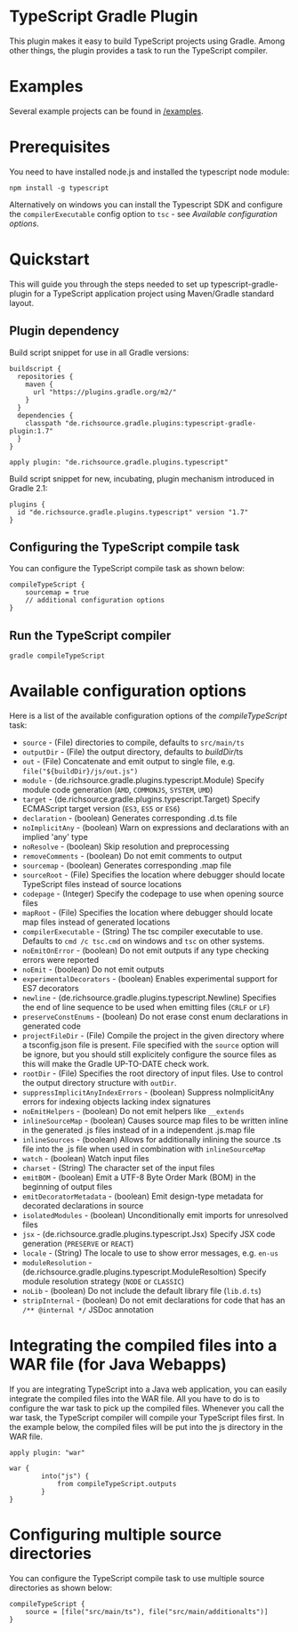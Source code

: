 # TypeScript Gradle Plugin

This plugin makes it easy to build TypeScript projects using Gradle.
Among other things, the plugin provides a task to run the TypeScript compiler.


# Examples

Several example projects can be found in [/examples](examples).


# Prerequisites

You need to have installed node.js and installed the typescript node module:

	npm install -g typescript

Alternatively on windows you can install the Typescript SDK and configure the `compilerExecutable` config option to `tsc` - see *Available configuration options*.


# Quickstart

This will guide you through the steps needed to set up typescript-gradle-plugin for a TypeScript application project using Maven/Gradle standard layout.


## Plugin dependency

Build script snippet for use in all Gradle versions:

	buildscript {
	  repositories {
	    maven {
	      url "https://plugins.gradle.org/m2/"
	    }
	  }
	  dependencies {
	    classpath "de.richsource.gradle.plugins:typescript-gradle-plugin:1.7"
	  }
	}
	
	apply plugin: "de.richsource.gradle.plugins.typescript"
	
Build script snippet for new, incubating, plugin mechanism introduced in Gradle 2.1:

	plugins {
	  id "de.richsource.gradle.plugins.typescript" version "1.7"
	}


## Configuring the TypeScript compile task

You can configure the TypeScript compile task as shown below:

	compileTypeScript {
		sourcemap = true
		// additional configuration options
	}


## Run the TypeScript compiler

	gradle compileTypeScript


# Available configuration options

Here is a list of the available configuration options of the _compileTypeScript_ task:

* `source` - (File) directories to compile, defaults to `src/main/ts`
* `outputDir` - (File) the output directory, defaults to _buildDir_/ts
* `out` - (File) Concatenate and emit output to single file, e.g. `file("${buildDir}/js/out.js")`
* `module` - (de.richsource.gradle.plugins.typescript.Module) Specify module code generation (`AMD`, `COMMONJS`, `SYSTEM`, `UMD`)
* `target` - (de.richsource.gradle.plugins.typescript.Target) Specify ECMAScript target version (`ES3`, `ES5` or `ES6`)
* `declaration` - (boolean) Generates corresponding .d.ts file
* `noImplicitAny` - (boolean) Warn on expressions and declarations with an implied 'any' type
* `noResolve` - (boolean) Skip resolution and preprocessing
* `removeComments` - (boolean) Do not emit comments to output
* `sourcemap` - (boolean) Generates corresponding .map file
* `sourceRoot` - (File) Specifies the location where debugger should locate TypeScript files instead of source locations
* `codepage` - (Integer) Specify the codepage to use when opening source files
* `mapRoot` - (File) Specifies the location where debugger should locate map files instead of generated locations
* `compilerExecutable` - (String) The tsc compiler executable to use. Defaults to `cmd /c tsc.cmd` on windows and `tsc` on other systems.
* `noEmitOnError` - (boolean) Do not emit outputs if any type checking errors were reported
* `noEmit` - (boolean) Do not emit outputs
* `experimentalDecorators` - (boolean) Enables experimental support for ES7 decorators
* `newline` - (de.richsource.gradle.plugins.typescript.Newline) Specifies the end of line sequence to be used when emitting files (`CRLF` or `LF`)
* `preserveConstEnums` - (boolean) Do not erase const enum declarations in generated code
* `projectFileDir` - (File) Compile the project in the given directory where a tsconfig.json file is present. File specified with the `source` option will be ignore, but you should still explicitely configure the source files as this will make the Gradle UP-TO-DATE check work.
* `rootDir` - (File) Specifies the root directory of input files. Use to control the output directory structure with `outDir`.
* `suppressImplicitAnyIndexErrors` - (boolean) Suppress noImplicitAny errors for indexing objects lacking index signatures
* `noEmitHelpers` - (boolean) Do not emit helpers like `__extends`
* `inlineSourceMap` - (boolean) Causes source map files to be written inline in the generated .js files instead of in a independent .js.map file
* `inlineSources` - (boolean) Allows for additionally inlining the source .ts file into the .js file when used in combination with `inlineSourceMap`
* `watch` - (boolean) Watch input files
* `charset` - (String) The character set of the input files
* `emitBOM` - (boolean) Emit a UTF-8 Byte Order Mark (BOM) in the beginning of output files
* `emitDecoratorMetadata` - (boolean) Emit design-type metadata for decorated declarations in source
* `isolatedModules` - (boolean) Unconditionally emit imports for unresolved files
* `jsx` - (de.richsource.gradle.plugins.typescript.Jsx) Specify JSX code generation (`PRESERVE` or `REACT`)
* `locale` - (String) The locale to use to show error messages, e.g. `en-us`
* `moduleResolution` - (de.richsource.gradle.plugins.typescript.ModuleResoltion) Specify module resolution strategy (`NODE` or `CLASSIC`)
* `noLib` - (boolean) Do not include the default library file (`lib.d.ts`)
* `stripInternal` - (boolean) Do not emit declarations for code that has an `/** @internal */` JSDoc annotation


# Integrating the compiled files into a WAR file (for Java Webapps)

If you are integrating TypeScript into a Java web application, you can easily integrate the compiled files into the WAR file.
All you have to do is to configure the war task to pick up the compiled files.
Whenever you call the war task, the TypeScript compiler will compile your TypeScript files first.
In the example below, the compiled files will be put into the js directory in the WAR file.

	apply plugin: "war"
 
	war {
    		into("js") {
        		from compileTypeScript.outputs
    		}
	}


# Configuring multiple source directories

You can configure the TypeScript compile task to use multiple source directories as shown below:

	compileTypeScript {
		source = [file("src/main/ts"), file("src/main/additionalts")]
	}
